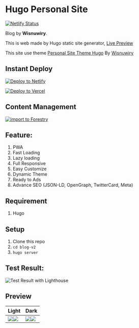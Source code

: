 # Hugo Personal Site
[![Netlify Status](https://api.netlify.com/api/v1/badges/19d195ca-0cec-478e-9cfa-fa9527644a60/deploy-status)](https://app.netlify.com/sites/wisnuwiry/deploys)

Blog by **Wisnuwiry**.

This is web made by Hugo static site generator, [Live Preview](https://wisnuwiry.space)

This site use theme [Personal Site Theme Hugo](https://github.com/wisnuwiry/personal-site) By [Wisnuwiry](https://github.com/wisnuwiry)

## Instant Deploy

[![Deploy to Netlify](https://www.netlify.com/img/deploy/button.svg)](https://app.netlify.com/start/deploy?repository=https://github.com/wisnuwiry/personal-site-demo)

[![Deploy to Vercel](https://zeit.co/button)](https://zeit.co/new/project?template=https://github.com/wisnuwiry/personal-site-demo)

## Content Management

[![import to Forestry](https://assets.forestry.io/import-to-forestryK.svg)](https://app.forestry.io/quick-start?repo=wisnuwiry/personal-site-demo&engine=hugo&version=0.74.3)

## Feature:
1. PWA
2. Fast Loading
3. Lazy loading
4. Full Responsive
5. Easy Customize
6. Dynamic Theme
7. Ready to Ads
8. Advance SEO (JSON-LD, OpenGraph, TwitterCard, Meta)

## Requirement
1. Hugo

## Setup
1. Clone this repo
1. `cd blog-v2`
1. `hugo server`

## Test Result:
![Test Result with Lighthouse](https://i.ibb.co/vvksSnW/test-result.png)


## Preview

|Light|Dark|
|-----|-----|
|![](https://i.ibb.co/BCzMSNX/Screenshot-1.png)![](https://i.ibb.co/f1RCWr4/Screenshot-1.png)|![](https://i.ibb.co/ZzHJ2Gd/light.png)![](https://i.ibb.co/tMkDs3N/Screenshot-1.png)|
